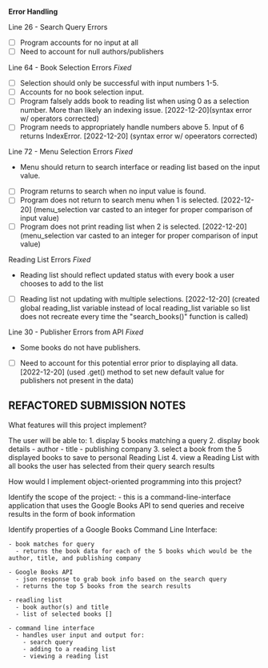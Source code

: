 **Error Handling**

Line 26 - Search Query Errors 
- [ ] Program accounts for no input at all
- [ ] Need to account for null authors/publishers

Line 64 - Book Selection Errors *Fixed*
- [ ] Selection should only be successful with input numbers 1-5.
- [ ] Accounts for no book selection input.
- [ ] Program falsely adds book to reading list when using 0 as a selection number. More than likely an indexing issue. [2022-12-20](syntax error w/ operators corrected)
- [ ] Program needs to appropriately handle numbers above 5. Input of 6 returns IndexError. [2022-12-20] (syntax error w/ opeerators corrected)

Line 72 - Menu Selection Errors *Fixed*
- Menu should return to search interface or reading list based on the input value.
- [ ] Program returns to search when no input value is found.
- [ ] Program does not return to search menu when 1 is selected. [2022-12-20] (menu_selection var casted to an integer for proper comparison of input value)
- [ ] Program does not print reading list when 2 is selected. [2022-12-20] (menu_selection var casted to an integer for proper comparison of input value)

Reading List Errors *Fixed*
- Reading list should reflect updated status with every book a user chooses to add to the list 
- [ ] Reading list not updating with multiple selections. [2022-12-20] (created global reading_list variable instead of local reading_list variable so list does not recreate every time the "search_books()" function is called)

Line 30 - Publisher Errors from API *Fixed*
- Some books do not have publishers. 
- [ ] Need to account for this potential error prior to displaying all data. [2022-12-20] (used .get() method to set new default value for publishers not present in the data)


## REFACTORED SUBMISSION NOTES

What features will this project implement?

The user will be able to:
    1. display 5 books matching a query
    2. display book details 
      - author 
      - title 
      - publishing company
    3. select a book from the 5 displayed books to save to personal Reading List
    4. view a Reading List with all books the user has selected from their query search results

How would I implement object-oriented programming into this project? 

Identify the scope of the project: 
    - this is a command-line-interface application that uses the Google Books API to send queries and receive results in the form of book information

Identify properties of a Google Books Command Line Interface:

    - book matches for query
      - returns the book data for each of the 5 books which would be the author, title, and publishing company
    
    - Google Books API
      - json response to grab book info based on the search query 
      - returns the top 5 books from the search results
  
    - readling list
      - book author(s) and title
      - list of selected books []
  
    - command line interface
      - handles user input and output for:
        - search query
        - adding to a reading list
        - viewing a reading list

